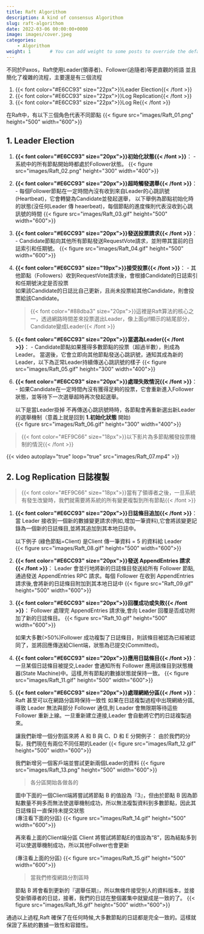 ```yaml
---
title: Raft Algorithom
description: A kind of consensus Algorithom
slug: raft-algorithom
date: 2022-03-06 00:00:00+0000
image: images/cover.jpeg
categories:
    - Algorithom
weight: 1       # You can add weight to some posts to override the default sorting (date descending)
---
```


不同於Paxos，Raft使用Leader(領導者)、Follower(追隨者)等更直觀的術語
並且簡化了複雜的流程，主要還是有三個流程

1. {{< font color="#E6CC93" size="22px">}}Leader Election{{< /font >}}
2. {{< font color="#E6CC93" size="22px">}}Log Replication{{< /font >}}
3. {{< font color="#E6CC93" size="22px">}}Log Re{{< /font >}}


在Raft中，有以下三個角色代表不同節點
{{< figure src="images/Raft_01.png" height="500" width="600">}}


## 1. Leader Election

   1. **{{< font color="#E6CC93" size="20px">}}初始化狀態{{< /font >}}**： - 系統中的所有節點開始時都處於Follower狀態。 
{{< figure src="images/Raft_02.png" height="300" width="400">}}

   2. **{{< font color="#E6CC93" size="20px">}}超時觸發選舉{{< /font >}}**： - 每個Follower節點在一定時間內沒有收到來自Leader的心跳訊號(Heartbeat)，它會轉變為Candidate並發起選舉，
	   以下舉例為節點初始化時的狀態(沒任何Leader 傳 heaerbeat)，每個節點的進度條則代表沒收到心跳訊號的時間
{{< figure src="images/Raft_03.gif" height="500" width="600">}}

   3. **{{< font color="#E6CC93" size="20px">}}發送投票請求{{< /font >}}**： - Candidate節點向其他所有節點發送RequestVote請求，並附帶其當前的日誌索引和任期號。 
{{< figure src="images/Raft_04.gif"  height="500" width="600">}}


4. **{{< font color="#E6CC93" size="19px">}}接受投票{{< /font >}}**： - 其他節點（Followers）收到RequestVote請求後，會根據Candidate的日誌索引和任期號決定是否投票   
	   如果該Candidate的日誌比自己更新，且尚未投票給其他Candidate，則會投票給該Candidate。
      
      > {{< font color="#88dba3" size="20px">}}這裡是Raft算法的核心之一，透過網路時間差來投票選出Leader，像上面gif顯示的結尾部分，Candidate變成Leader{{< /font >}}
	   
5. **{{< font color="#E6CC93" size="20px">}}當選為Leader{{< /font >}}**： - Candidate節點如果獲得多數節點的投票（超過半數），則成為Leader。
	當選後，它會立即向其他節點發送心跳訊號，通知其成為新的Leader，以下為正常Leader持續傳送心跳訊號的樣子
{{< figure src="images/Raft_05.gif"  height="300" width="400">}}

	   
6. **{{< font color="#E6CC93" size="20px">}}處理失敗情況{{< /font >}}**： - 如果Candidate在一定時間內沒有獲得足夠的投票，它會重新進入Follower狀態，並等待下一次選舉超時再次發起選舉。
	   
	以下是當Leader掛掉 不再傳送心跳訊號時時，各節點會再重新選出新Leader的選舉機制（意義上就是回到 **1.初始化狀態** 開始)	   
{{< figure src="images/Raft_06.gif"  height="300" width="400">}}

> {{< font color="#EF9C66" size="18px">}}以下影片為多節點觸發投票機制的情況{{< /font >}}

{{< video autoplay="true" loop="true" src="images/Raft_07.mp4" >}}

## 2. Log Replication 日誌複製

> {{< font color="#EF9C66" size="18px">}}當有了領導者之後，一旦系統有發生改變時，我們就需要將系統的所有變更複製到所有節點{{< /font >}}

1. **{{< font color="#E6CC93" size="20px">}}日誌條目追加{{< /font >}}**：
   當 Leader 接收到一個新的數據變更請求(例如,增加一筆資料),它會將該變更記錄為一個新的日誌條目,並將其追加到其本地日誌中。
   
   以下例子 (綠色節點=Client) 是Client 傳一筆資料 = 5 的資料給 Leader  
{{< figure src="images/Raft_08.gif"  height="500" width="600">}}

   
2. **{{< font color="#E6CC93" size="20px">}}發送 AppendEntries 請求{{< /font >}}**：
   Leader 會並行地將新的日誌條目發送給所有 Follower 節點,通過發送 AppendEntries RPC 請求。每個 Follower 在收到 AppendEntries 請求後,會將新的日誌條目附加到其本地日誌中
{{< figure src="Raft_09.gif"  height="500" width="600">}}


3. **{{< font color="#E6CC93" size="20px">}}回覆成功或失敗{{< /font >}}**：
   Follower 處理完 AppendEntries 請求後,會向 Leader 回覆是否成功附加了新的日誌條目。
{{< figure src="Raft_10.gif"  height="500" width="600">}}

   如果大多數(>50%)Follower 成功複製了日誌條目，則該條目被認為已經被認同了，並將回應傳送給Client端，狀態為已提交(Committed)。

4. **{{< font color="#E6CC93" size="20px">}}應用日誌條目{{< /font >}}**：
   一旦某個日誌條目被提交,Leader 會通知所有 Follower 應用該條目到狀態機器(State Machine)中。這樣,所有節點的數據狀態就保持一致。
{{< figure src="images/Raft_11.gif"  height="500" width="600">}}

      
5. **{{< font color="#E6CC93" size="20px">}}處理網絡分區{{< /font >}}**：
   Raft 甚至可以在網路分區時保持一致性
   如果在日誌複製過程中出現網絡分區,導致 Leader 無法與部分 Follower 通信,則 Leader 會無限期等待這些 Follower 重新上線。一旦重新建立連接,Leader 會自動將它們的日誌複製過來。
   
   讓我們新增一個分割區來將 A 和 B 與 C、D 和 E 分開例子：
      由於我們的分裂，我們現在有兩位不同任期的Leader
{{< figure src="images/Raft_12.gif"  height="500" width="600">}}

   
   我們新增另一個客戶端並嘗試更新兩個Leader的資料
{{< figure src="images/Raft_13.png"  height="500" width="600">}}


   > 各分區開始各做各的
   
   圖中下面的一個Client端將嘗試將節點 B 的值設為『3』，但由於節點 B 因為節點數量不夠多而無法使選舉機制成功，所以無法複製資料到多數節點，因此其日誌條目一直保持未提交狀態   
   (專注看下面的分區)
{{< figure src="images/Raft_14.gif"  height="500" width="600">}}
   
   再來看上面的Client端分區
   Client 將嘗試將節點E的值設為“8”，因為結點多到可以使選舉機制成功，所以其他Follwer也會更新
   
   (專注看上面的分區)
{{< figure src="images/Raft_15.gif"  height="500" width="600">}}

   > 當我們修復網路分割區時

   節點 B 將會看到更新的『選舉任期』，所以無條件接受別人的資料版本，並接受新領導者的日誌，接著，我們的日誌在整個叢集中就變成是一致的了。
{{< figure src="images/Raft_16.gif"  height="500" width="600">}}



通過以上過程,Raft 確保了在任何時候,大多數節點的日誌都是完全一致的。這樣就保證了系統的數據一致性和容錯性。
